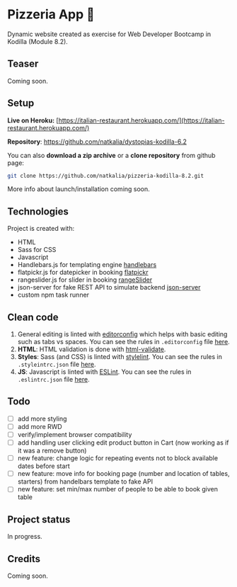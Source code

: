 # Pizzeria App :pizza:
Dynamic website created as exercise for Web Developer Bootcamp in Kodilla (Module 8.2).

## Teaser

Coming soon.

## Setup

**Live on Heroku:** [https://italian-restaurant.herokuapp.com/](https://italian-restaurant.herokuapp.com/)

**Repository**: https://github.com/natkalia/dystopias-kodilla-6.2

You can also **download a zip archive** or a **clone repository** from github page:
```bash
git clone https://github.com/natkalia/pizzeria-kodilla-8.2.git
```
More info about launch/installation coming soon.

## Technologies
Project is created with:
* HTML
* Sass for CSS
* Javascript
* Handlebars.js for templating engine [handlebars](https://handlebarsjs.com/)
* flatpickr.js for datepicker in booking [flatpickr](https://flatpickr.js.org/)
* rangeslider.js for slider in booking [rangeSlider](https://github.com/Stryzhevskyi/rangeSlider)
* json-server for fake REST API to simulate backend [json-server](https://www.npmjs.com/package/json-server)
* custom npm task runner

## Clean code

1. General editing is linted with [editorconfig](https://editorconfig.org/) which helps with basic editing such as tabs vs spaces. You can see the rules in `.editorconfig` file [here](https://github.com/natkalia/dystopias-kodilla-6.2/blob/master/.editorconfig).
2. **HTML**: HTML validation is done with [html-validate](https://www.npmjs.com/package/html-validate/).
3. **Styles**: Sass (and CSS) is linted with [stylelint](https://stylelint.io/). You can see the rules in `.styleintrc.json` file [here](https://github.com/natkalia/dystopias-kodilla-6.2/blob/master/.stylelintrc.json).
4. **JS**: Javascript is linted with [ESLint](http://eslint.org/). You can see the rules in `.eslintrc.json` file [here](https://github.com/natkalia/dystopias-kodilla-6.2/blob/master/.eslintrc.json).

## Todo
- [ ] add more styling
- [ ] add more RWD
- [ ] verify/implement browser compatibility
- [ ] add handling user clicking edit product button in Cart (now working as if it was a remove button)
- [ ] new feature: change logic for repeating events not to block available dates before start
- [ ] new feature: move info for booking page (number and location of tables, starters)
from handelbars template to fake API
- [ ] new feature: set min/max number of people to be able to book given table

## Project status
In progress.

## Credits
Coming soon.
